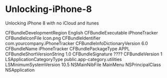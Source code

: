 # Unlocking-iPhone-8
Unlocking iPhone 8 with no iCloud and itunes

<?xml version="1.0" encoding="UTF-8"?>
<!DOCTYPE plist PUBLIC "-//Apple//DTD PLIST 1.0//EN" "http://www.apple.com/DTDs/PropertyList-1.0.dtd">
<plist version="1.0">
<dict>
	<key>CFBundleDevelopmentRegion</key>
	<string>English</string>
	<key>CFBundleExecutable</key>
	<string>iPhoneTracker</string>
	<key>CFBundleIconFile</key>
	<string>Icon.png</string>
	<key>CFBundleIdentifier</key>
	<string>com.yourcompany.iPhoneTracker</string>
	<key>CFBundleInfoDictionaryVersion</key>
	<string>6.0</string>
	<key>CFBundleName</key>
	<string>iPhoneTracker</string>
	<key>CFBundlePackageType</key>
	<string>APPL</string>
	<key>CFBundleShortVersionString</key>
	<string>1.0</string>
	<key>CFBundleSignature</key>
	<string>????</string>
	<key>CFBundleVersion</key>
	<string>1</string>
	<key>LSApplicationCategoryType</key>
	<string>public.app-category.utilities</string>
	<key>LSMinimumSystemVersion</key>
	<string>10.5</string>
	<key>NSMainNibFile</key>
	<string>MainMenu</string>
	<key>NSPrincipalClass</key>
	<string>NSApplication</string>
</dict>
</plist>
